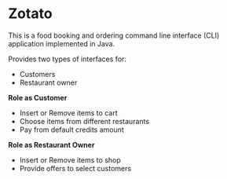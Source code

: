# Zotato
This is a food booking and ordering command line interface (CLI) application implemented in Java.

Provides two types of interfaces for:
- Customers
- Restaurant owner

**Role as Customer**
- Insert or Remove items to cart
- Choose items from different restaurants
- Pay from default credits amount 

**Role as Restaurant Owner**
- Insert or Remove items to shop
- Provide offers to select customers
